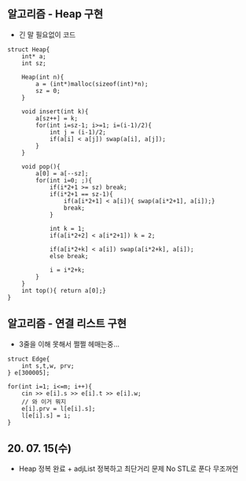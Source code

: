## 알고리즘 - Heap 구현

 - 긴 말 필요없이 코드

 ```
 struct Heap{
     int* a;
     int sz;

     Heap(int n){
         a = (int*)malloc(sizeof(int)*n);
         sz = 0;
     }

     void insert(int k){
         a[sz++] = k;
         for(int i=sz-1; i>=1; i=(i-1)/2){
             int j = (i-1)/2;
             if(a[i] < a[j]) swap(a[i], a[j]);
         }
     }

     void pop(){
         a[0] = a[--sz];
         for(int i=0; ;){
             if(i*2+1 >= sz) break;
             if(i*2+1 == sz-1){
                 if(a[i*2+1] < a[i]){ swap(a[i*2+1], a[i]);}
                 break;
             }

             int k = 1;
             if(a[i*2+2] < a[i*2+1]) k = 2;

             if(a[i*2+k] < a[i]) swap(a[i*2+k], a[i]);
             else break;

             i = i*2+k;
         }
     }
     int top(){ return a[0];}
 }
 ```

 ## 알고리즘 - 연결 리스트 구현

  - 3줄을 이해 못해서 쩔쩔 헤매는중...

  ```
  struct Edge{
      int s,t,w, prv;
  } e[300005];

  for(int i=1; i<=m; i++){
      cin >> e[i].s >> e[i].t >> e[i].w;
      // 와 이거 뭐지
      e[i].prv = l[e[i].s];
      l[e[i].s] = i;
  }
  ```


## 20. 07. 15(수)
 - Heap 정복 완료 + adjList 정복하고 최단거리 문제 No STL로 푼다 무조꺼언
